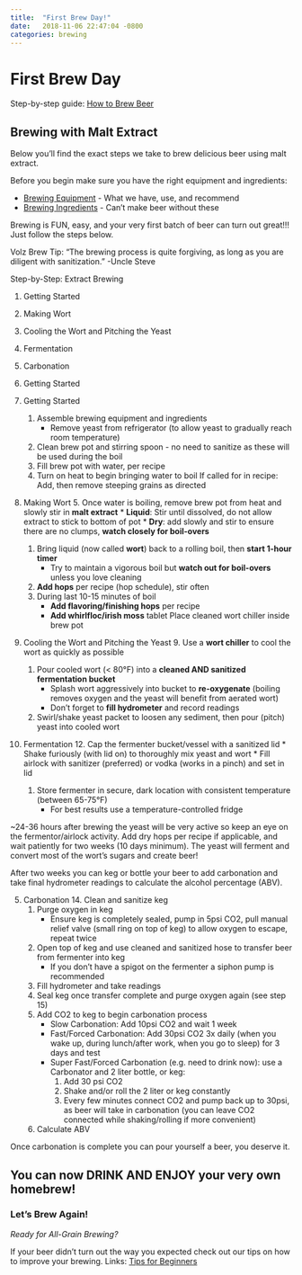 ```yaml
---
title:  "First Brew Day!"
date:   2018-11-06 22:47:04 -0800
categories: brewing
---
```


# First Brew Day

Step-by-step guide: [How to Brew Beer](#)

## Brewing with Malt Extract
Below you’ll find the exact steps we take to brew delicious beer using malt extract.

Before you begin make sure you have the right equipment and ingredients:
* [Brewing Equipment](#) - What we have, use, and recommend
* [Brewing Ingredients](#) - Can’t make beer without these

Brewing is FUN, easy, and your very first batch of beer can turn out great!!!
Just follow the steps below.

Volz Brew Tip: “The brewing process is quite forgiving, as long as you are diligent with sanitization.” -Uncle Steve

Step-by-Step: Extract Brewing

1. Getting Started
2. Making Wort
3. Cooling the Wort and Pitching the Yeast
4. Fermentation
5. Carbonation
6. Getting Started


7.  Getting Started
    1.  Assemble brewing equipment and ingredients
        * Remove yeast from refrigerator (to allow yeast to gradually reach room temperature)
    2. Clean brew pot and stirring spoon - no need to sanitize as these will be used during the boil
    3. Fill brew pot with water, per recipe
    4. Turn on heat to begin bringing water to boil
If called for in recipe: Add, then remove steeping grains as directed

2. Making Wort
    5. Once water is boiling, remove brew pot from heat and slowly stir in **malt extract**
       * **Liquid**: Stir until dissolved, do not allow extract to stick to bottom of pot 
       * **Dry**: add slowly and stir to ensure there are no clumps, **watch closely for boil-overs**
    1. Bring liquid (now called **wort**) back to a rolling boil, then **start 1-hour timer**
        * Try to maintain a vigorous boil but **watch out for boil-overs** unless you love cleaning
    1. **Add hops** per recipe (hop schedule), stir often
    1. During last 10-15 minutes of boil
        * **Add flavoring/finishing hops** per recipe
        * **Add whirlfloc/irish moss** tablet
Place cleaned wort chiller inside brew pot

3. Cooling the Wort and Pitching the Yeast
    9. Use a **wort chiller** to cool the wort as quickly as possible
    1. Pour cooled wort (< 80°F) into a **cleaned AND sanitized fermentation bucket**
        * Splash wort aggressively into bucket to **re-oxygenate** (boiling removes oxygen and the yeast will benefit from aerated wort)
        * Don’t forget to **fill hydrometer** and record readings
    1. Swirl/shake yeast packet to loosen any sediment, then pour (pitch) yeast into cooled wort

4. Fermentation
    12. Cap the fermenter bucket/vessel with a sanitized lid
        * Shake furiously (with lid on) to thoroughly mix yeast and wort
        * Fill airlock with sanitizer (preferred) or vodka (works in a pinch) and set in lid
    1. Store fermenter in secure, dark location with consistent temperature (between 65-75°F)
        * For best results use a temperature-controlled fridge

~24-36 hours after brewing the yeast will be very active so keep an eye on the fermentor/airlock activity. Add dry hops per recipe if applicable, and wait patiently for two weeks (10 days minimum). The yeast will ferment and convert most of the wort’s sugars and create beer!

After two weeks you can keg or bottle your beer to add carbonation and take final hydrometer readings to calculate the alcohol percentage (ABV). 

5. Carbonation
    14. Clean and sanitize keg
    1. Purge oxygen in keg
        * Ensure keg is completely sealed, pump in 5psi CO2, pull manual relief valve (small ring on top of keg) to allow oxygen to escape, repeat twice
    1. Open top of keg and use cleaned and sanitized hose to transfer beer from fermenter into keg
        * If you don’t have a spigot on the fermenter a siphon pump is recommended
    1. Fill hydrometer and take readings
    1. Seal keg once transfer complete and purge oxygen again (see step 15)
    1. Add CO2 to keg to begin carbonation process
        * Slow Carbonation: Add 10psi CO2 and wait 1 week
        * Fast/Forced Carbonation: Add 30psi CO2 3x daily (when you wake up, during lunch/after work, when you go to sleep) for 3 days and test
        * Super Fast/Forced Carbonation (e.g. need to drink now): use a Carbonator and 2 liter bottle, or keg:
            1. Add 30 psi CO2
            1. Shake and/or roll the 2 liter or keg constantly
            1. Every few minutes connect CO2 and pump back up to 30psi, as beer will take in carbonation (you can leave CO2 connected while shaking/rolling if more convenient)
    1. Calculate ABV

Once carbonation is complete you can pour yourself a beer, you deserve it.

## You can now DRINK AND ENJOY your very own homebrew!

### Let’s Brew Again! 

*Ready for All-Grain Brewing?*

If your beer didn’t turn out the way you expected check out our tips on how to improve your brewing.
Links:
[Tips for Beginners](#)

